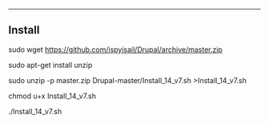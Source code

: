 -----------------------------------------------------------------------------------
Install
-----------------------------------------------------------------------------------

sudo wget https://github.com/ispyisail/Drupal/archive/master.zip

sudo apt-get install unzip

sudo unzip -p master.zip Drupal-master/Install_14_v7.sh >Install_14_v7.sh

chmod u+x Install_14_v7.sh

./Install_14_v7.sh
